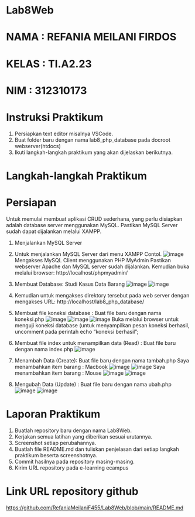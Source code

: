 # Lab8Web
# NAMA      : REFANIA MEILANI FIRDOS
# KELAS     : TI.A2.23
# NIM       : 312310173
# Instruksi Praktikum
1. Persiapkan text editor misalnya VSCode.
2. Buat folder baru dengan nama lab8_php_database pada docroot webserver(htdocs)
3. Ikuti langkah-langkah praktikum yang akan dijelaskan berikutnya.
# Langkah-langkah Praktikum
# Persiapan
Untuk memulai membuat aplikasi CRUD sederhana, yang perlu disiapkan adalah database server menggunakan MySQL. Pastikan MySQL Server sudah dapat dijalankan melalui XAMPP.
1. Menjalankan MySQL Server
2. Untuk menjalankan MySQL Server dari menu XAMPP Contol.
![image](https://github.com/user-attachments/assets/cfae99f7-e7e7-445b-b1c3-ce8b8269f460)
Mengakses MySQL Client menggunakan PHP MyAdmin
Pastikan webserver Apache dan MySQL server sudah dijalankan. Kemudian buka melalui browser: http://localhost/phpmyadmin/
3. Membuat Database: Studi Kasus Data Barang
![image](https://github.com/user-attachments/assets/c9cced20-36e3-498b-8757-5c2cd920ae88)
![image](https://github.com/user-attachments/assets/e97aa9a0-cbf2-474f-8923-2e1c9c3a3502)
4. Kemudian untuk mengakses direktory tersebut pada web server dengan mengakses URL: http://localhost/lab8_php_database/
5. Membuat file koneksi database : Buat file baru dengan nama koneksi.php
![image](https://github.com/user-attachments/assets/4ae252f8-06b7-4dfb-a793-6294c627f3b3)
![image](https://github.com/user-attachments/assets/cf86279a-f53b-43f4-abcb-ca340fd7ff65)
![image](https://github.com/user-attachments/assets/543c9b3a-8e17-4599-9296-8456f3d91029)
Buka melalui browser untuk menguji koneksi database (untuk menyampilkan pesan koneksi berhasil, uncomment pada perintah echo “koneksi berhasil”;
6. Membuat file index untuk menampilkan data (Read) : Buat file baru dengan nama index.php
![image](https://github.com/user-attachments/assets/7be2587f-a81c-4719-80c0-de3376a8196a)
7. Menambah Data (Create): Buat file baru dengan nama tambah.php
Saya menambahkan item barang : Macbook
![image](https://github.com/user-attachments/assets/304a12ab-db6a-468f-815b-7e972c568040)
![image](https://github.com/user-attachments/assets/3ae0ea27-451e-44c8-b1a2-4acc95768d4e)
Saya menambahkan item barang : Mouse
![image](https://github.com/user-attachments/assets/bf464a44-99b9-4aa2-892b-3bde0942aed1)
![image](https://github.com/user-attachments/assets/f9b06133-a5cf-45f0-be8b-295957246e29)

9. Mengubah Data (Update) : Buat file baru dengan nama ubah.php
![image](https://github.com/user-attachments/assets/a625eecf-b2db-4259-b216-714c9e857583)
![image](https://github.com/user-attachments/assets/f6269e6a-0370-4f9f-bb20-dfacd2bc3e59)

# Laporan Praktikum
1. Buatlah repository baru dengan nama Lab8Web.
2. Kerjakan semua latihan yang diberikan sesuai urutannya.
3. Screenshot setiap perubahannya.
4. Buatlah file README.md dan tuliskan penjelasan dari setiap langkah praktikum beserta screenshotnya.
5. Commit hasilnya pada repository masing-masing.
6. Kirim URL repository pada e-learning ecampus
# Link URL repository github 
https://github.com/RefaniaMeilaniF455/Lab8Web/blob/main/README.md

 





